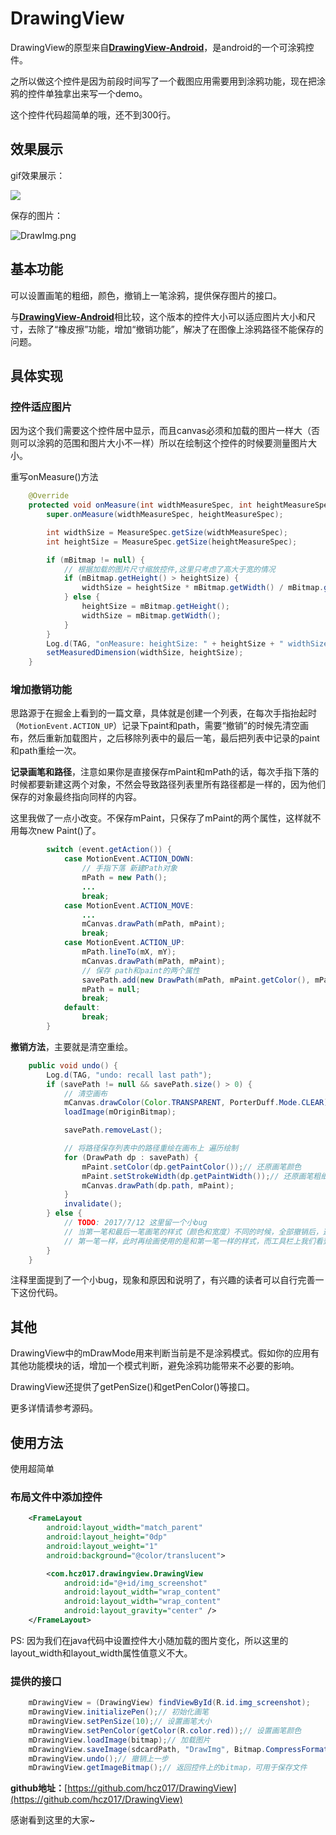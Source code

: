 # DrawingView

DrawingView的原型来自[**DrawingView-Android**](https://github.com/mukeshsolanki/DrawingView-Android)，是android的一个可涂鸦控件。

之所以做这个控件是因为前段时间写了一个截图应用需要用到涂鸦功能，现在把涂鸦的控件单独拿出来写一个demo。

这个控件代码超简单的哦，还不到300行。

## 效果展示
gif效果展示：

![](DrawingView.gif)

保存的图片：

![DrawImg.png](DrawImg.png)

## 基本功能

可以设置画笔的粗细，颜色，撤销上一笔涂鸦，提供保存图片的接口。

与[**DrawingView-Android**](https://github.com/mukeshsolanki/DrawingView-Android)相比较，这个版本的控件大小可以适应图片大小和尺寸，去除了“橡皮擦”功能，增加“撤销功能”，解决了在图像上涂鸦路径不能保存的问题。

## 具体实现

### 控件适应图片

因为这个我们需要这个控件居中显示，而且canvas必须和加载的图片一样大（否则可以涂鸦的范围和图片大小不一样）所以在绘制这个控件的时候要测量图片大小。

重写onMeasure()方法

```java
    @Override
    protected void onMeasure(int widthMeasureSpec, int heightMeasureSpec) {
        super.onMeasure(widthMeasureSpec, heightMeasureSpec);

        int widthSize = MeasureSpec.getSize(widthMeasureSpec);
        int heightSize = MeasureSpec.getSize(heightMeasureSpec);

        if (mBitmap != null) {
            // 根据加载的图片尺寸缩放控件,这里只考虑了高大于宽的情况
            if (mBitmap.getHeight() > heightSize) {
                widthSize = heightSize * mBitmap.getWidth() / mBitmap.getHeight();
            } else {
                heightSize = mBitmap.getHeight();
                widthSize = mBitmap.getWidth();
            }
        }
        Log.d(TAG, "onMeasure: heightSize: " + heightSize + " widthSize: " + widthSize);
        setMeasuredDimension(widthSize, heightSize);
    }
```

### 增加撤销功能

思路源于在掘金上看到的一篇文章，具体就是创建一个列表，在每次手指抬起时（`MotionEvent.ACTION_UP`）记录下paint和path，需要“撤销”的时候先清空画布，然后重新加载图片，之后移除列表中的最后一笔，最后把列表中记录的paint和path重绘一次。

**记录画笔和路径**，注意如果你是直接保存mPaint和mPath的话，每次手指下落的时候都要新建这两个对象，不然会导致路径列表里所有路径都是一样的，因为他们保存的对象最终指向同样的内容。

这里我做了一点小改变。不保存mPaint，只保存了mPaint的两个属性，这样就不用每次new Paint()了。

```java
        switch (event.getAction()) {
            case MotionEvent.ACTION_DOWN:
            	// 手指下落 新建Path对象
                mPath = new Path();
                ...
                break;
            case MotionEvent.ACTION_MOVE:
                ...
                mCanvas.drawPath(mPath, mPaint);
                break;
            case MotionEvent.ACTION_UP:
                mPath.lineTo(mX, mY);
                mCanvas.drawPath(mPath, mPaint);
            	// 保存 path和paint的两个属性
                savePath.add(new DrawPath(mPath, mPaint.getColor(), mPaint.getStrokeWidth()));
                mPath = null;
                break;
            default:
                break;
        }
```

**撤销方法**，主要就是清空重绘。

```java
    public void undo() {
        Log.d(TAG, "undo: recall last path");
        if (savePath != null && savePath.size() > 0) {
            // 清空画布
            mCanvas.drawColor(Color.TRANSPARENT, PorterDuff.Mode.CLEAR);
            loadImage(mOriginBitmap);

            savePath.removeLast();

            // 将路径保存列表中的路径重绘在画布上 遍历绘制
            for (DrawPath dp : savePath) {
                mPaint.setColor(dp.getPaintColor());// 还原画笔颜色
                mPaint.setStrokeWidth(dp.getPaintWidth());// 还原画笔粗细
                mCanvas.drawPath(dp.path, mPaint);
            }
            invalidate();
        } else {
            // TODO: 2017/7/12 这里留一个小bug
            // 当第一笔和最后一笔画笔的样式（颜色和宽度）不同的时候，全部撤销后，这时画笔的样式被设置成了和
            // 第一笔一样，此时再绘画使用的是和第一笔一样的样式，而工具栏上我们看到的是最后一笔的样式。
        }
    }
```

注释里面提到了一个小bug，现象和原因和说明了，有兴趣的读者可以自行完善一下这份代码。

## 其他

DrawingView中的mDrawMode用来判断当前是不是涂鸦模式。假如你的应用有其他功能模块的话，增加一个模式判断，避免涂鸦功能带来不必要的影响。

DrawingView还提供了getPenSize()和getPenColor()等接口。

更多详情请参考源码。

## 使用方法

使用超简单

### 布局文件中添加控件

```xml
    <FrameLayout
        android:layout_width="match_parent"
        android:layout_height="0dp"
        android:layout_weight="1"
        android:background="@color/translucent">

        <com.hcz017.drawingview.DrawingView
            android:id="@+id/img_screenshot"
            android:layout_width="wrap_content"
            android:layout_width="wrap_content"
            android:layout_gravity="center" />
    </FrameLayout>

```

PS: 因为我们在java代码中设置控件大小随加载的图片变化，所以这里的layout_width和layout_width属性值意义不大。

### 提供的接口

```java
    mDrawingView = (DrawingView) findViewById(R.id.img_screenshot);
    mDrawingView.initializePen();// 初始化画笔
    mDrawingView.setPenSize(10);// 设置画笔大小
    mDrawingView.setPenColor(getColor(R.color.red));// 设置画笔颜色
    mDrawingView.loadImage(bitmap);// 加载图片
    mDrawingView.saveImage(sdcardPath, "DrawImg", Bitmap.CompressFormat.PNG, 100);//保存图片
    mDrawingView.undo();// 撤销上一步
    mDrawingView.getImageBitmap();// 返回控件上的bitmap，可用于保存文件
```

**github地址：**[https://github.com/hcz017/DrawingView](https://github.com/hcz017/DrawingView)

感谢看到这里的大家~